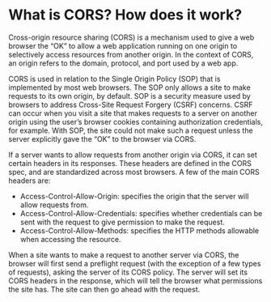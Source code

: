 # What is CORS? How does it work?

Cross-origin resource sharing (CORS) is a mechanism used to give a web browser the “OK” to allow a web application running on one origin to selectively access resources from another origin. In the context of CORS, an origin refers to the domain, protocol, and port used by a web app.

CORS is used in relation to the Single Origin Policy (SOP) that is implemented by most web browsers. The SOP only allows a site to make requests to its own origin, by default. SOP is a security measure used by browsers to address Cross-Site Request Forgery (CSRF) concerns. CSRF can occur when you visit a site that makes requests to a server on another origin using the user’s browser cookies containing authorization credentials, for example. With SOP, the site could not make such a request unless the server explicitly gave the “OK” to the browser via CORS.

If a server wants to allow requests from another origin via CORS, it can set certain headers in its responses. These headers are defined in the CORS spec, and are standardized across most browsers. A few of the main CORS headers are:

- Access-Control-Allow-Origin: specifies the origin that the server will allow requests from.
- Access-Control-Allow-Credentials: specifies whether credentials can be sent with the request to give permission to make the request.
- Access-Control-Allow-Methods: specifies the HTTP methods allowable when accessing the resource.

When a site wants to make a request to another server via CORS, the browser will first send a preflight request (with the exception of a few types of requests), asking the server of its CORS policy. The server will set its CORS headers in the response, which will tell the browser what permissions the site has. The site can then go ahead with the request.
